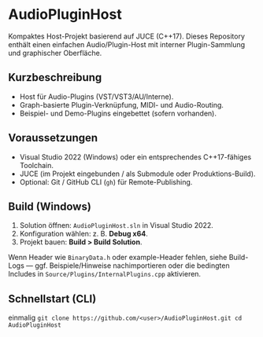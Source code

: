 # AudioPluginHost

Kompaktes Host-Projekt basierend auf JUCE (C++17). Dieses Repository enthält einen einfachen Audio/Plugin-Host mit interner Plugin-Sammlung und graphischer Oberfläche.

## Kurzbeschreibung
- Host für Audio-Plugins (VST/VST3/AU/Interne).
- Graph-basierte Plugin-Verknüpfung, MIDI- und Audio-Routing.
- Beispiel- und Demo-Plugins eingebettet (sofern vorhanden).

## Voraussetzungen
- Visual Studio 2022 (Windows) oder ein entsprechendes C++17-fähiges Toolchain.
- JUCE (im Projekt eingebunden / als Submodule oder Produktions-Build).
- Optional: Git / GitHub CLI (`gh`) für Remote-Publishing.

## Build (Windows)
1. Solution öffnen: `AudioPluginHost.sln` in Visual Studio 2022.
2. Konfiguration wählen: z. B. __Debug x64__.
3. Projekt bauen: __Build > Build Solution__.

Wenn Header wie `BinaryData.h` oder example-Header fehlen, siehe Build-Logs — ggf. Beispiele/Hinweise nachimportieren oder die bedingten Includes in `Source/Plugins/InternalPlugins.cpp` aktivieren.

## Schnellstart (CLI)
einmalig
`git clone https://github.com/<user>/AudioPluginHost.git cd AudioPluginHost`
